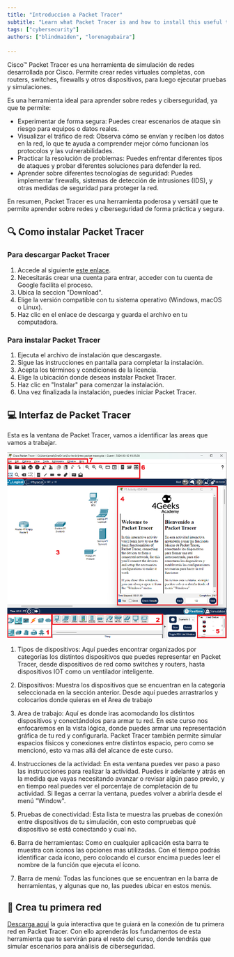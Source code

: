 ```yaml
---
title: "Introduccion a Packet Tracer"
subtitle: "Learn what Packet Tracer is and how to install this useful tool"
tags: ["cybersecurity"]
authors: ["blindma1den", "lorenagubaira"]

---
```


Cisco™ Packet Tracer es una herramienta de simulación de redes desarrollada por Cisco. Permite crear redes virtuales completas, con routers, switches, firewalls y otros dispositivos, para luego ejecutar pruebas y simulaciones.

Es una herramienta ideal para aprender sobre redes y ciberseguridad, ya que te permite:

- Experimentar de forma segura: Puedes crear escenarios de ataque sin riesgo para equipos o datos reales.
- Visualizar el tráfico de red: Observa cómo se envían y reciben los datos en la red, lo que te ayuda a comprender mejor cómo funcionan los protocolos y las vulnerabilidades.
- Practicar la resolución de problemas: Puedes enfrentar diferentes tipos de ataques y probar diferentes soluciones para defender la red.
- Aprender sobre diferentes tecnologías de seguridad: Puedes implementar firewalls, sistemas de detección de intrusiones (IDS), y otras medidas de seguridad para proteger la red.

En resumen, Packet Tracer es una herramienta poderosa y versátil que te permite aprender sobre redes y ciberseguridad de forma práctica y segura.

## 🔍 Como instalar Packet Tracer

### Para descargar Packet Tracer

1. Accede al siguiente [este enlace](https://www.netacad.com/portal/resources/packet-tracer).
2. Necesitarás crear una cuenta para entrar, acceder con tu cuenta de Google facilita el proceso.
3. Ubica la seccion "Download".
4. Elige la versión compatible con tu sistema operativo (Windows, macOS o Linux).
5. Haz clic en el enlace de descarga y guarda el archivo en tu computadora.

### Para instalar Packet Tracer

1. Ejecuta el archivo de instalación que descargaste.
2. Sigue las instrucciones en pantalla para completar la instalación.
3. Acepta los términos y condiciones de la licencia.
4. Elige la ubicación donde deseas instalar Packet Tracer.
5. Haz clic en "Instalar" para comenzar la instalación.
6. Una vez finalizada la instalación, puedes iniciar Packet Tracer.

## 💻 Interfaz de Packet Tracer

Esta es la ventana de Packet Tracer, vamos a identificar las areas que vamos a trabajar.

![Interfaz de Packet Tracer](https://raw.githubusercontent.com/4GeeksAcademy/intro-packettracer/main/assets/ppkt-interface.png)

1. Tipos de dispositivos: Aquí puedes encontrar organizados por categorías los distintos dispositivos que puedes representar en Packet Tracer, desde dispositivos de red como switches y routers, hasta dispositivos IOT como un ventilador inteligente.

2. Dispositivos: Muestra los dispositivos que se encuentran en la categoría seleccionada en la sección anterior. Desde aquí puedes arrastrarlos y colocarlos donde quieras en el Area de trabajo

3. Area de trabajo: Aquí es donde iras acomodando los distintos dispositivos y conectándolos para armar tu red. En este curso nos enfocaremos en la vista lógica, donde puedes armar una representación gráfica de tu red y configurarla. Packet Tracer también permite simular espacios físicos y conexiones entre distintos espacio, pero como se mencionó, esto va mas allá del alcance de este curso.

4. Instrucciones de la actividad: En esta ventana puedes ver paso a paso las instrucciones para realizar la actividad. Puedes ir adelante y atrás en la medida que vayas necesitando avanzar o revisar algún paso previo, y en tiempo real puedes ver el porcentaje de completación de tu actividad. Si llegas a cerrar la ventana, puedes volver a abrirla desde el menú "Window".

5. Pruebas de conectividad: Esta lista te muestra las pruebas de conexión entre dispositivos de tu simulación, con esto compruebas qué dispositivo se está conectando y cual no.

6. Barra de herramientas: Como en cualquier aplicación esta barra te muestra con íconos las opciones mas utilizadas. Con el tiempo podrás identificar cada ícono, pero colocando el cursor encima puedes leer el nombre de la función que ejecuta el ícono.

7. Barra de menú: Todas las funciones que se encuentran en la barra de herramientas, y algunas que no, las puedes ubicar en estos menús.

## 📝 Crea tu primera red

[Descarga aquí](https://github.com/4GeeksAcademy/intro-packettracer/raw/main/assets/Intro-packet-tracer.pka) la guía interactiva que te guiará en la conexión de tu primera red en Packet Tracer. Con ello aprenderás los fundamentos de esta herramienta que te servirán para el resto del curso, donde tendrás que simular escenarios para análisis de ciberseguridad.
